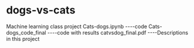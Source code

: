 # dogs-vs-cats
Machine learning class project
Cats-dogs.ipynb   ----code
Cats-dogs_code_final    ----code with results
catvsdog_final.pdf   ----Descriptions in this project
